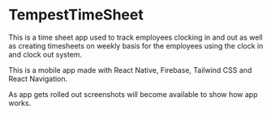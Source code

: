 # TempestTimeSheet
This is a time sheet app used to track employees clocking in and out as well as creating timesheets on weekly basis for the employees using the clock in and clock out system.

This is a mobile app made with React Native, Firebase, Tailwind CSS and React Navigation. 

As app gets rolled out screenshots will become available to show how app works.
